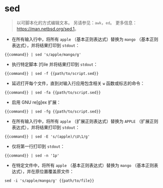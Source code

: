 # sed

> 以可脚本化的方式编辑文本。
> 另请参见：`awk`，`ed`。
> 更多信息：<https://man.netbsd.org/sed.1>。

- 在所有输入行中，将所有 `apple` （基本正则表达式）替换为 `mango` （基本正则表达式），并将结果打印到 `stdout`：

`{{command}} | sed 's/apple/mango/g'`

- 执行特定脚本 [f]ile 并将结果打印到 `stdout`：

`{{command}} | sed -f {{path/to/script.sed}}`

- 延迟打开每个文件，直到对输入行应用包含相关 `w` 函数或标志的命令：

`{{command}} | sed -fa {{path/to/script.sed}}`

- 启用 GNU re[g]ex 扩展：

`{{command}} | sed -fg {{path/to/script.sed}}`

- 在所有输入行中，将所有 `apple` （扩展正则表达式）替换为 `APPLE` （扩展正则表达式），并将结果打印到 `stdout`：

`{{command}} | sed -E 's/(apple)/\U\1/g'`

- 仅将第一行打印到 `stdout`：

`{{command}} | sed -n '1p'`

- 在特定文件中，将所有 `apple` （基本正则表达式）替换为 `mango` （基本正则表达式），并在原位置覆盖原文件：

`sed -i 's/apple/mango/g' {{path/to/file}}`